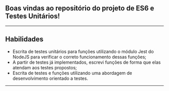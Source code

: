 ## Boas vindas ao repositório do projeto de ES6 e Testes Unitários!

---

## Habilidades

- Escrita de testes unitários para funções utilizando o módulo Jest do NodeJS para verificar o correto funcionamento dessas funções;
- A partir de testes já implementados, escrevi funções de forma que elas atendam aos testes propostos;
- Escrita de testes e funções utilizando uma abordagem de desenvolvimento orientado a testes.

---

